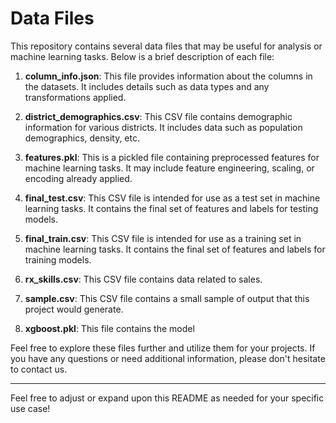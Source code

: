# Data Files

This repository contains several data files that may be useful for analysis or machine learning tasks. Below is a brief description of each file:

1. **column_info.json**: This file provides information about the columns in the datasets. It includes details such as data types and any transformations applied.

2. **district_demographics.csv**: This CSV file contains demographic information for various districts. It includes data such as population demographics, density, etc.

3. **features.pkl**: This is a pickled file containing preprocessed features for machine learning tasks. It may include feature engineering, scaling, or encoding already applied.

4. **final_test.csv**: This CSV file is intended for use as a test set in machine learning tasks. It contains the final set of features and labels for testing models.

5. **final_train.csv**: This CSV file is intended for use as a training set in machine learning tasks. It contains the final set of features and labels for training models.

6. **rx_skills.csv**: This CSV file contains data related to sales.

7. **sample.csv**: This CSV file contains a small sample of output that this project would generate.
8. **xgboost.pkl**: This file contains the model

Feel free to explore these files further and utilize them for your projects. If you have any questions or need additional information, please don't hesitate to contact us.

--- 

Feel free to adjust or expand upon this README as needed for your specific use case!
